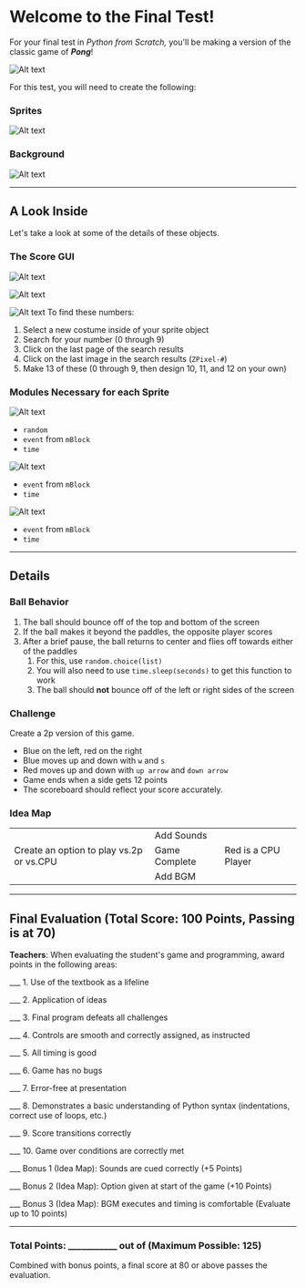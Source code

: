 # Welcome to the Final Test!

For your final test in *Python from Scratch,* you'll be making a version of the classic game of ***Pong***!

![Alt text](image-1.png)

For this test, you will need to create the following:

### Sprites
![Alt text](image-2.png)

### Background
![Alt text](image-3.png)

---
## A Look Inside
Let's take a look at some of the details of these objects.

### The Score GUI
![Alt text](image-4.png)



![Alt text](image-5.png)

![Alt text](image-6.png)
To find these numbers:
1. Select a new costume inside of your sprite object
2. Search for your number (0 through 9)
3. Click on the last page of the search results
4. Click on the last image in the search results (`ZPixel-#`)
5. Make 13 of these (0 through 9, then design 10, 11, and 12 on your own)

### Modules Necessary for each Sprite
![Alt text](image-7.png)

- `random`
- `event` from `mBlock`
- `time`

![Alt text](image-8.png)

- `event` from `mBlock`
- `time`

![Alt text](image-9.png)

- `event` from `mBlock`
- `time`

---
## Details

### Ball Behavior
1. The ball should bounce off of the top and bottom of the screen
2. If the ball makes it beyond the paddles, the opposite player scores
3. After a brief pause, the ball returns to center and flies off towards either of the paddles
   1. For this, use `random.choice(list)` 
   2. You will also need to use `time.sleep(seconds)` to get this function to work
   3. The ball should **not** bounce off of the left or right sides of the screen

### Challenge
Create a 2p version of this game.
- Blue on the left, red on the right
- Blue moves up and down with `w` and `s`
- Red moves up and down with `up arrow` and `down arrow`
- Game ends when a side gets 12 points
- The scoreboard should reflect your score accurately.


### Idea Map
| | | |
| --- | --- | --- |
|  | Add Sounds |  |
| Create an option to play vs.2p or vs.CPU | Game Complete | Red is a CPU Player
| | Add BGM | |

---
## Final Evaluation (Total Score: 100 Points, Passing is at 70)
**Teachers**: When evaluating the student's game and programming, award points in the following areas:


___ 1. Use of the textbook as a lifeline



___ 2. Application of ideas



___ 3. Final program defeats all challenges



___ 4. Controls are smooth and correctly assigned, as instructed



___ 5. All timing is good



___ 6. Game has no bugs



___ 7. Error-free at presentation



___ 8. Demonstrates a basic understanding of Python syntax (indentations, correct use of loops, etc.)



___ 9. Score transitions correctly



___ 10. Game over conditions are correctly met



___ Bonus 1 (Idea Map): Sounds are cued correctly (+5 Points)



___ Bonus 2 (Idea Map): Option given at start of the game (+10 Points)



___ Bonus 3 (Idea Map): BGM executes and timing is comfortable (Evaluate up to 10 points)

---

### Total Points: ___________ out of (Maximum Possible: 125)
Combined with bonus points, a final score at 80 or above passes the evaluation.